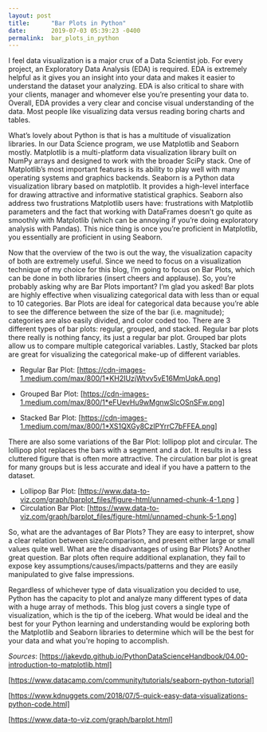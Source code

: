 ```yaml
---
layout: post
title:      "Bar Plots in Python"
date:       2019-07-03 05:39:23 -0400
permalink:  bar_plots_in_python
---
```



I feel data visualization is a major crux of a Data Scientist job.  For every project, an Exploratory Data Analysis (EDA) is required.  EDA is extremely helpful as it gives you an insight into your data and makes it easier to understand the dataset your analyzing.  EDA is also critical to share with your clients, manager and whomever else you’re presenting your data to.  Overall, EDA provides a very clear and concise visual understanding of the data.  Most people like visualizing data versus reading boring charts and tables. 

What’s lovely about Python is that is has a multitude of visualization libraries.  In our Data Science program, we use Matplotlib and Seaborn mostly.  Matplotlib is a multi-platform data visualization library built on NumPy arrays and designed to work with the broader SciPy stack.  One of Matplotlib’s most important features is its ability to play well with many operating systems and graphics backends.  Seaborn is a Python data visualization library based on matplotlib. It provides a high-level interface for drawing attractive and informative statistical graphics.  Seaborn also address two frustrations Matplotlib users have: frustrations with Matplotlib parameters and the fact that working with DataFrames doesn’t go quite as smoothly with Matplotlib (which can be annoying if you’re doing exploratory analysis with Pandas).  This nice thing is once you’re proficient in Matplotlib, you essentially are proficient in using Seaborn.

Now that the overview of the two is out the way, the visualization capacity of both are extremely useful.  Since we need to focus on a visualization technique of my choice for this blog, I’m going to focus on Bar Plots, which can be done in both libraries (insert cheers and applause).  So, you’re probably asking why are Bar Plots important?  I’m glad you asked!  Bar plots are highly effective when visualizing categorical data with less than or equal to 10 categories.  Bar Plots are ideal for categorical data because you’re able to see the difference between the size of the bar (i.e. magnitude); categories are also easily divided, and color coded too. There are 3 different types of bar plots: regular, grouped, and stacked.  Regular bar plots there really is nothing fancy, its just a regular bar plot.  Grouped bar plots allow us to compare multiple categorical variables.  Lastly, Stacked bar plots are great for visualizing the categorical make-up of different variables.

* Regular Bar Plot: [https://cdn-images-1.medium.com/max/800/1*KH2IUzjWtvv5vE16MmUqkA.png]

* Grouped Bar Plot: [https://cdn-images-1.medium.com/max/800/1*eFUevHu9wMgnwSlcOSnSFw.png]

* Stacked Bar Plot: [https://cdn-images-1.medium.com/max/800/1*XS1QXGy8CzIPYrrC7bFFEA.png]

There are also some variations of the Bar Plot: lollipop plot and circular.  The lollipop plot replaces the bars with a segment and a dot. It results in a less cluttered figure that is often more attractive.  The circulation bar plot is great for many groups but is less accurate and ideal if you have a pattern to the dataset. 

* Lollipop Bar Plot: [https://www.data-to-viz.com/graph/barplot_files/figure-html/unnamed-chunk-4-1.png
]
* Circulation Bar Plot: [https://www.data-to-viz.com/graph/barplot_files/figure-html/unnamed-chunk-5-1.png]

So, what are the advantages of Bar Plots?  They are easy to interpret, show a clear relation between size/comparison, and present either large or small values quite well.  What are the disadvantages of using Bar Plots?  Another great question.  Bar plots often require additional explanation, they fail to expose key assumptions/causes/impacts/patterns and they are easily manipulated to give false impressions.  

Regardless of whichever type of data visualization you decided to use, Python has the capacity to plot and analyze many different types of data with a huge array of methods.  This blog just covers a single type of visualization, which is the tip of the iceberg.  What would be ideal and the best for your Python learning and understanding would be exploring both the Matplotlib and Seaborn libraries to determine which will be the best for your data and what you're hoping to accomplish.

*Sources*: 
[https://jakevdp.github.io/PythonDataScienceHandbook/04.00-introduction-to-matplotlib.html]

[https://www.datacamp.com/community/tutorials/seaborn-python-tutorial]

[https://www.kdnuggets.com/2018/07/5-quick-easy-data-visualizations-python-code.html]

[https://www.data-to-viz.com/graph/barplot.html]


